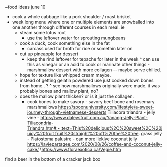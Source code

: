 ~food ideas june 10

- cook a whole cabbage like a pork shoulder / roast brisket
- week long menu where one or multiple elements are snowballed into one another through different courses in each meal. 
	ie
	- steam some lotus root
		- use the leftover water for sprouting mungbeans
	- cook a duck, cook something else in the fat
		- carcass used for broth for rice or somethin later on
	- cut up pineapple for dessert
		- keep the rind leftover for tepache for later in the week
			^ can use this as vinegar or an acid to cook or marinate other things
-marshmallow dessert with more collagen -- maybe serve chilled. 
	- hope for texture like whipped cream maybe.  
	- instead of getting gelatin powdered use just cooked down bones from home.. ? 
		^ see how marshmallows originally were made. it was probably bones and mallow plant, no?
	- does the mallow plant thicken? or is it just the collagen.
		- cook bones to make savory - savory beef bone and rosemary marshmallows
	https://spoonuniversity.com/lifestyle/a-sweet-journey-through-vietnamese-desserts
Tiliacora triandra - jelly vine - https://www.daleysfruit.com.au/Yanang-Jelly-Plant-Tiliacondria-Triandra.htm#:~:text=This%20delicious%2C%20sweet%2C%20juicy%20fruit,fruit%20straight%20off%20the%20tree.
grass jelly  - Platostoma palustre - can more lieklye
coconut jelly
https://laviepartagee.com/2020/08/26/coffee-and-coconut-jelly-cake/
\https://www.floraexotica.ca/Vegie.htm

find a beer in the bottom of a cracker jack box